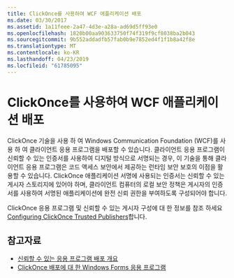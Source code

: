 ```yaml
---
title: ClickOnce를 사용하여 WCF 애플리케이션 배포
ms.date: 03/30/2017
ms.assetid: 1a11feee-2a47-4d3e-a28a-ad69d5ff93e0
ms.openlocfilehash: 1820b00aa903633750f74f319f9cf8038ba2b043
ms.sourcegitcommit: 9b552addadfb57fab0b9e7852ed4f1f1b8a42f8e
ms.translationtype: MT
ms.contentlocale: ko-KR
ms.lasthandoff: 04/23/2019
ms.locfileid: "61785095"
---
```

# <a name="deploying-wcf-applications-with-clickonce"></a>ClickOnce를 사용하여 WCF 애플리케이션 배포
ClickOnce 기술을 사용 하 여 Windows Communication Foundation (WCF)를 사용 하 여 클라이언트 응용 프로그램을 배포할 수 있습니다. 클라이언트 응용 프로그램이 신뢰할 수 있는 인증서를 사용하여 디지털 방식으로 서명되는 경우, 이 기술을 통해 클라이언트 응용 프로그램은 코드 액세스 보안에서 제공하는 런타임 보안 보호의 이점을 활용할 수 있습니다. ClickOnce 애플리케이션 서명에 사용되는 인증서는 신뢰할 수 있는 게시자 스토리지에 있어야 하며, 클라이언트 컴퓨터의 로컬 보안 정책은 게시자의 인증서를 사용하여 서명된 애플리케이션에 완전 신뢰 권한을 부여하도록 구성되어야 합니다.  
  
 ClickOnce 응용 프로그램 및 신뢰할 수 있는 게시자 구성에 대 한 정보를 참조 하세요 [Configuring ClickOnce Trusted Publishers](https://go.microsoft.com/fwlink/?LinkId=94774)합니다.  
  
## <a name="see-also"></a>참고자료

- [신뢰할 수 있는 응용 프로그램 배포 개요](https://go.microsoft.com/fwlink/?LinkId=94775)
- [ClickOnce 배포에 대 한 Windows Forms 응용 프로그램](https://go.microsoft.com/fwlink/?LinkId=94776)
